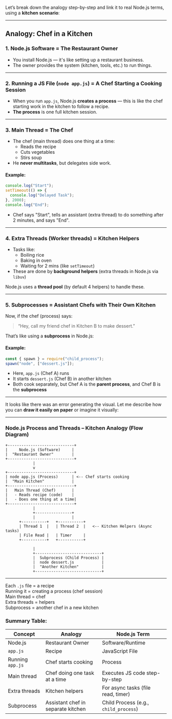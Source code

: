Let’s break down the analogy step-by-step and link it to real Node.js terms, using a **kitchen scenario**:

---

## **Analogy: Chef in a Kitchen**

### 1. **Node.js Software** = **The Restaurant Owner**

- You install Node.js — it's like setting up a restaurant business.
- The owner provides the system (kitchen, tools, etc.) to run things.

---

### 2. **Running a JS File (`node app.js`)** = **A Chef Starting a Cooking Session**

- When you run `app.js`, Node.js **creates a process** — this is like the chef starting work in the kitchen to follow a recipe.
- **The process** is one full kitchen session.

---

### 3. **Main Thread** = **The Chef**

- The chef (main thread) does one thing at a time:
  - Reads the recipe
  - Cuts vegetables
  - Stirs soup
- He **never multitasks**, but delegates side work.

#### Example:

```js
console.log("Start");
setTimeout(() => {
  console.log("Delayed Task");
}, 2000);
console.log("End");
```

- Chef says "Start", tells an assistant (extra thread) to do something after 2 minutes, and says "End".

---

### 4. **Extra Threads (Worker threads)** = **Kitchen Helpers**

- Tasks like:
  - Boiling rice
  - Baking in oven
  - Waiting for 2 mins (like `setTimeout`)
- These are done by **background helpers** (extra threads in Node.js via `libuv`)

Node.js uses a **thread pool** (by default 4 helpers) to handle these.

---

### 5. **Subprocesses** = **Assistant Chefs with Their Own Kitchen**

Now, if the chef (process) says:

> “Hey, call my friend chef in Kitchen B to make dessert.”

That’s like using a **subprocess** in Node.js:

#### Example:

```js
const { spawn } = require("child_process");
spawn("node", ["dessert.js"]);
```

- Here, `app.js` (Chef A) runs
- It starts `dessert.js` (Chef B) in another kitchen
- Both cook separately, but Chef A is the **parent process**, and Chef B is the **subprocess**

---

It looks like there was an error generating the visual. Let me describe how you can **draw it easily on paper** or imagine it visually:

---

### **Node.js Process and Threads – Kitchen Analogy (Flow Diagram)**

```
+-----------------------------+
|     Node.js (Software)     |
|  "Restaurant Owner"        |
+-----------------------------+
            |
            v
+-----------------------------+
| node app.js (Process)      | <-- Chef starts cooking
|  "Main Kitchen"            |
+-----------------------------+
|   Main Thread (Chef)       |
|   - Reads recipe (code)    |
|   - Does one thing at a time|
+-----------------------------+
            |
            +----------------+
            |                |
      +-----------+   +-----------+
      | Thread 1  |   | Thread 2  |   <-- Kitchen Helpers (Async tasks)
      | File Read |   | Timer     |
      +-----------+   +-----------+

            |
            +-----------------------------+
            |  Subprocess (Child Process) |
            |  node dessert.js            |
            |  "Another Kitchen"          |
            +-----------------------------+
```

---

Each `.js` file = a recipe  
Running it = creating a process (chef session)  
Main thread = chef  
Extra threads = helpers  
Subprocess = another chef in a new kitchen

### Summary Table:

| Concept          | Analogy                            | Node.js Term                          |
| ---------------- | ---------------------------------- | ------------------------------------- |
| Node.js          | Restaurant Owner                   | Software/Runtime                      |
| `app.js`         | Recipe                             | JavaScript File                       |
| Running `app.js` | Chef starts cooking                | Process                               |
| Main thread      | Chef doing one task at a time      | Executes JS code step-by-step         |
| Extra threads    | Kitchen helpers                    | For async tasks (file read, timer)    |
| Subprocess       | Assistant chef in separate kitchen | Child Process (e.g., `child_process`) |
